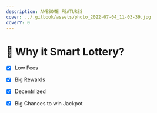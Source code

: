 ```yaml
---
description: AWESOME FEATURES
cover: ../.gitbook/assets/photo_2022-07-04_11-03-39.jpg
coverY: 0
---
```


# 💠 Why it Smart Lottery?

* [x] Low Fees
* [x] Big Rewards
* [x] Decentrlized
* [x] Big Chances to win Jackpot

